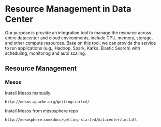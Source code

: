 # Resource Management in Data Center

Our purpose is provide an integration tool to manage the resource across entire datacenter and cloud environments, include CPU, memory, storage, and other compute resources.
Base on this tool, we can provide the service to run applications (e.g., Hadoop, Spark, Kafka, Elastic Search) with scheduling, monitoring and auto scaling.

## Resource Management

### Mesos

Install Mesos manually

    http://mesos.apache.org/gettingstarted/

Install Mesos from mesosphere repo

    http://mesosphere.com/docs/getting-started/datacenter/install


